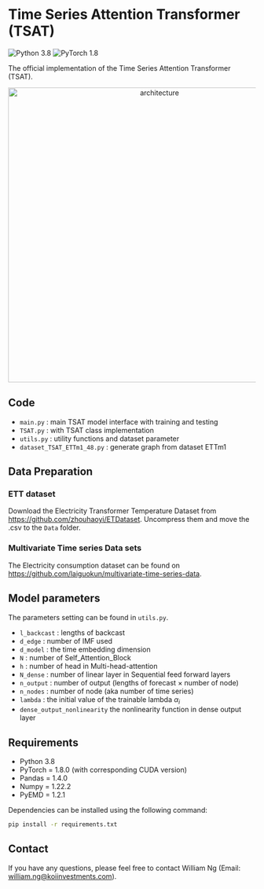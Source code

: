 # Time Series Attention Transformer (TSAT)
![Python 3.8](https://img.shields.io/badge/Python-3.8-green.svg?style=plastic)
![PyTorch 1.8](https://img.shields.io/badge/PyTorch%20-%23EE4C2C.svg?style=plastic)

The official implementation of the Time Series Attention Transformer (TSAT).

<p align='center'>
<image src="src/TSAT.png" alt="architecture" width="600"/>
</p>

## Code
- `main.py` : main TSAT model interface with training and testing
- `TSAT.py` : with TSAT class implementation
- `utils.py` : utility functions and dataset parameter
- `dataset_TSAT_ETTm1_48.py` : generate graph from dataset ETTm1

## Data Preparation

### ETT dataset
Download the Electricity Transformer Temperature Dataset from https://github.com/zhouhaoyi/ETDataset. Uncompress them and move the .csv to the `Data` folder.

### Multivariate Time series Data sets
The Electricity consumption dataset can be found on https://github.com/laiguokun/multivariate-time-series-data.

## Model parameters
The parameters setting can be found in `utils.py`.
- `l_backcast` : lengths of backcast
- `d_edge` : number of IMF used
- `d_model` : the time embedding dimension
- `N` : number of Self_Attention_Block
- `h` : number of head in Multi-head-attention
- `N_dense` : number of linear layer in Sequential feed forward layers
- `n_output` : number of output (lengths of forecast $\times$ number of node)
- `n_nodes` : number of node (aka number of time series)
- `lambda` : the initial value of the trainable lambda $\alpha_i$
- `dense_output_nonlinearity` the nonlinearity function in dense output layer

## Requirements
- Python 3.8
- PyTorch = 1.8.0 (with corresponding CUDA version)
- Pandas = 1.4.0
- Numpy = 1.22.2
- PyEMD = 1.2.1

Dependencies can be installed using the following command:
```bash
pip install -r requirements.txt
```

## Contact
If you have any questions, please feel free to contact William Ng (Email: william.ng@koiinvestments.com).
